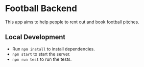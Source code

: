 # Football Backend

This app aims to help people to rent out and book football pitches.

## Local Development

- Run `npm install` to install dependencies.
- `npm start` to start the server.
- `npm run test` to run the tests.
